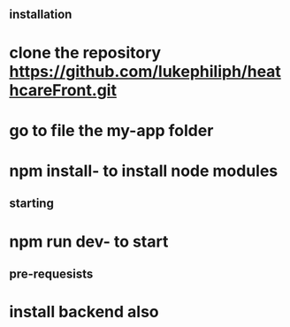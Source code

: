 ## installation
# clone the repository https://github.com/lukephiliph/heathcareFront.git
# go to file the my-app folder
# npm install- to install node modules
## starting
# npm run dev- to start
## pre-requesists
# install backend also 
